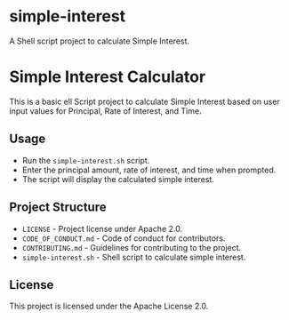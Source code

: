 # simple-interest
A Shell script project to calculate Simple Interest.

# Simple Interest Calculator

This is a basic ell Script project to calculate Simple Interest based on user input values for Principal, Rate of Interest, and Time.

## Usage
- Run the `simple-interest.sh` script.
- Enter the principal amount, rate of interest, and time when prompted.
- The script will display the calculated simple interest.

## Project Structure
- `LICENSE` - Project license under Apache 2.0.
- `CODE_OF_CONDUCT.md` - Code of conduct for contributors.
- `CONTRIBUTING.md` - Guidelines for contributing to the project.
- `simple-interest.sh` - Shell script to calculate simple interest.

## License
This project is licensed under the Apache License 2.0.
